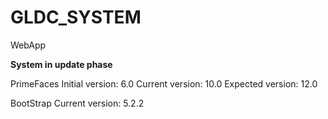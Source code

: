 # GLDC_SYSTEM
WebApp

**System in update phase**

PrimeFaces
Initial version: 6.0
Current version: 10.0
Expected version: 12.0

BootStrap
Current version: 5.2.2
